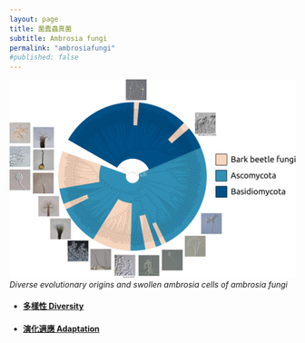 ```yaml
---
layout: page
title: 菌蠹蟲真菌
subtitle: Ambrosia fungi
permalink: "ambrosiafungi"
#published: false
---
```

![](assets/img/BarkBeeltFungi_pic2.png)
*Diverse evolutionary origins and swollen ambrosia cells of ambrosia fungi*

- <h4><a href="ambrosiafungi_diversity">多樣性 Diversity</a></h4>
- <h4><a href="ambrosiafungi_adaptation">演化適應 Adaptation</a></h4>
